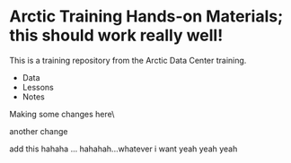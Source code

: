 # Arctic Training Hands-on Materials; this should work really well!

This is a training repository from the Arctic Data Center training. 
 
* Data
* Lessons
* Notes


Making some changes here\

another change

add this hahaha 
... hahahah...whatever i want yeah yeah yeah 

